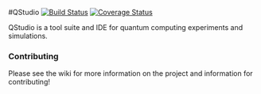 #QStudio [![Build Status](https://travis-ci.org/vontell/qstudio.svg?branch=master)](https://travis-ci.org/vontell/qstudio) [![Coverage Status](https://coveralls.io/repos/github/vontell/qstudio/badge.svg?branch=master)](https://coveralls.io/github/vontell/qstudio?branch=master)

QStudio is a tool suite and IDE for quantum computing experiments and simulations.

### Contributing

Please see the wiki for more information on the project and information for contributing!